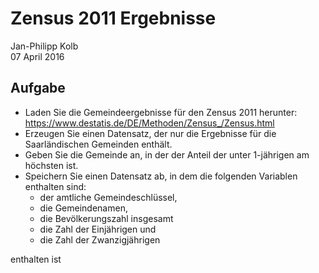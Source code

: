 # Zensus 2011 Ergebnisse
Jan-Philipp Kolb  
07 April 2016  



## Aufgabe

- Laden Sie die Gemeindeergebnisse für den Zensus 2011 herunter: <https://www.destatis.de/DE/Methoden/Zensus_/Zensus.html>
- Erzeugen Sie einen Datensatz, der nur die Ergebnisse für die Saarländischen Gemeinden enthält.
- Geben Sie die Gemeinde an, in der der Anteil der unter 1-jährigen am höchsten ist. 
- Speichern Sie einen Datensatz ab, in dem die folgenden Variablen enthalten sind:
    - der amtliche Gemeindeschlüssel, 
    - die Gemeindenamen,  
    - die Bevölkerungszahl insgesamt 
    - die Zahl der Einjährigen und 
    - die Zahl der Zwanzigjährigen 
    
enthalten ist  
